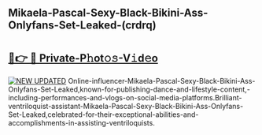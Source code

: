 ## Mikaela-Pascal-Sexy-Black-Bikini-Ass-Onlyfans-Set-Leaked-(crdrq)


# <h2><a href="https://mediaupload.pro?-19M">🔗👉 🔴 Private-P𝚑ot𝚘𝚜-V𝚒d𝚎o</a></h2>

[![NEW UPDATED](https://i.imgur.com/0qMVB7G.gif)](https://mediaupload.pro?-19M)
Online-influencer-Mikaela-Pascal-Sexy-Black-Bikini-Ass-Onlyfans-Set-Leaked,known-for-publishing-dance-and-lifestyle-content,-including-performances-and-vlogs-on-social-media-platforms.Brilliant-ventriloquist-assistant-Mikaela-Pascal-Sexy-Black-Bikini-Ass-Onlyfans-Set-Leaked,celebrated-for-their-exceptional-abilities-and-accomplishments-in-assisting-ventriloquists.  